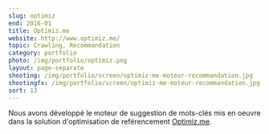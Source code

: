 ```yaml
---
slug: optimiz
end: 2016-01
title: Optimiz.me
website: http://www.optimiz.me/
topic: Crawling, Recommandation
category: portfolio
photo: /img/portfolio/optimiz.png
layout: page-separate
shooting: /img/portfolio/screen/optimiz-me-moteur-recommandation.jpg
shootingfx: /img/portfolio/screen/optimiz-me-moteur-recommandation.jpg
sort: 13
---
```

Nous avons développé le moteur de suggestion de mots-clés mis en oeuvre dans la solution d'optimisation de reférencement [Optimiz.me]({{page.website}}).
